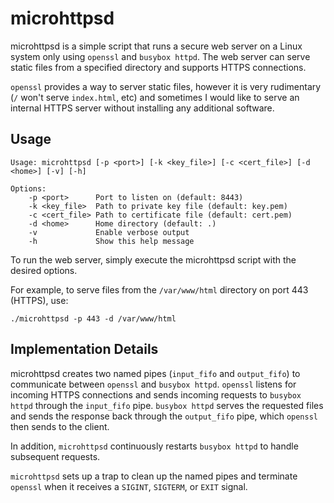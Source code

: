 # microhttpsd

microhttpsd is a simple script that runs a secure web server on a Linux system only
using `openssl` and `busybox httpd`. The web server can serve static files from a
specified directory and supports HTTPS connections.

`openssl` provides a way to server static files, however it is very rudimentary
(`/` won't serve `index.html`, etc) and sometimes I would like to serve an
internal HTTPS server without installing any additional software.

## Usage

```
Usage: microhttpsd [-p <port>] [-k <key_file>] [-c <cert_file>] [-d <home>] [-v] [-h]

Options:
    -p <port>      Port to listen on (default: 8443)
    -k <key_file>  Path to private key file (default: key.pem)
    -c <cert_file> Path to certificate file (default: cert.pem)
    -d <home>      Home directory (default: .)
    -v             Enable verbose output
    -h             Show this help message
```

To run the web server, simply execute the microhttpsd script with the desired
options.

For example, to serve files from the `/var/www/html` directory on port 443
(HTTPS), use:

```
./microhttpsd -p 443 -d /var/www/html
```

## Implementation Details

microhttpsd creates two named pipes (`input_fifo` and `output_fifo`) to communicate
between `openssl` and `busybox httpd`. `openssl` listens for incoming HTTPS
connections and sends incoming requests to `busybox httpd` through the
`input_fifo` pipe. `busybox httpd` serves the requested files and sends the
response back through the `output_fifo` pipe, which `openssl` then sends to the
client.

In addition, `microhttpsd` continuously restarts `busybox httpd` to handle
subsequent requests.

`microhttpsd` sets up a trap to clean up the named pipes and terminate `openssl`
when it receives a `SIGINT`, `SIGTERM`, or `EXIT` signal.

